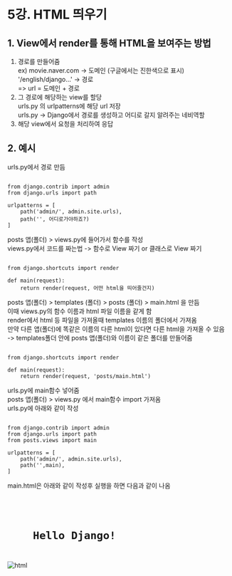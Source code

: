 # 5강. HTML 띄우기

## 1. View에서 render를 통해 HTML을 보여주는 방법  
1. 경로를 만들어줌  
  ex) movie.naver.com -> 도메인 (구글에서는 진한색으로 표시)  
      '/english/django...' -> 경로  
  => url = 도메인 + 경로  
2. 그 경로에 해당하는 view를 할당  
  urls.py 의 urlpatterns에 해당 url 저장  
  urls.py -> Django에서 경로를 생성하고 어디로 갈지 알려주는 네비역할  
3. 해당 view에서 요청을 처리하여 응답  

## 2. 예시  
urls.py에서 경로 만듬  
<pre><code>
from django.contrib import admin  
from django.urls import path  

urlpatterns = [  
    path('admin/', admin.site.urls),  
    path('', 어디로가야하죠?)  
]
</code></pre>  
  
posts 앱(폴더) > views.py에 들어가서 함수를 작성  
views.py에서 코드를 짜는법 -> 함수로 View 짜기 or 클래스로 View 짜기  
<pre><code>
from django.shortcuts import render  
  
def main(request):  
    return render(request, 어떤 html을 띄어줄건지)
</code></pre>  
  
posts 앱(폴더) > templates (폴더) > posts (폴더) > main.html 을 만듬  
이때 views.py의 함수 이름과 html 파일 이름을 같게 함  
render에서 html 등 파일을 가져올때 templates 이름의 폴더에서 가져옴  
만약 다른 앱(폴더)에 똑같은 이름의 다른 html이 있다면 다른 html을 가져올 수 있음  
-> templates폴더 안에 posts 앱(폴더)와 이름이 같은 폴더를 만들어줌  
<pre><code>
from django.shortcuts import render  
  
def main(request):  
    return render(request, 'posts/main.html')
</code></pre>  
  
urls.py에 main함수 넣어줌    
posts 앱(폴더) > views.py 에서 main함수 import 가져옴  
urls.py에 아래와 같이 작성  
<pre><code>
from django.contrib import admin  
from django.urls import path  
from posts.views import main  
  
urlpatterns = [  
    path('admin/', admin.site.urls),  
    path('',main),  
]
</code></pre>  
  
main.html은 아래와 같이 작성후 실행을 하면 다음과 같이 나옴  
<pre><code>  
<h1>  
    Hello Django!  
</h1>
</code></pre>
![html](https://user-images.githubusercontent.com/31130917/105482560-e42a9d00-5ceb-11eb-8c20-9d42f7332fbb.PNG)  
